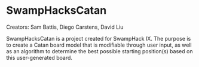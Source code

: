 # SwampHacksCatan

Creators: Sam Battis, Diego Carstens, David Liu

SwampHacksCatan is a project created for SwampHack IX. The purpose is to create a Catan board model that is modifiable through user input, as well as an algorithm to determine the best possible starting position(s) based on this user-generated board.  

